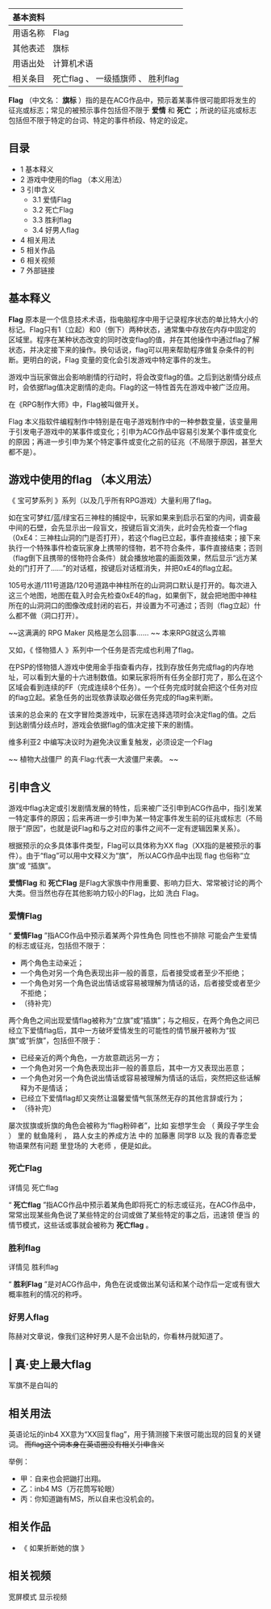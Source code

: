 |  **基本资料**  ||
|---|---|
|用语名称  |  Flag   |
|其他表述  |  旗标   |
|用语出处  |  计算机术语   |
|相关条目  |  死亡flag  、  一级插旗师  、  胜利flag   |
  
**Flag** （中文名： **旗标** ）指的是在ACG作品中，预示着某事件很可能即将发生的征兆或标志；常见的被预示事件包括但不限于 **爱情** 和
**死亡** ；所说的征兆或标志包括但不限于特定的台词、特定的事件桥段、特定的设定。

##  目录

  * 1  基本释义 
  * 2  游戏中使用的flag （本义用法） 
  * 3  引申含义 
    * 3.1  爱情Flag 
    * 3.2  死亡Flag 
    * 3.3  胜利flag 
    * 3.4  好男人flag 
  * 4  相关用法 
  * 5  相关作品 
  * 6  相关视频 
  * 7  外部链接 

##  基本释义

**Flag**
原本是一个信息技术术语，指电脑程序中用于记录程序状态的单比特大小的标记。Flag只有1（立起）和0（倒下）两种状态，通常集中存放在内存中固定的区域里。程序在某种状态改变的同时改变flag的值，并在其他操作中通过flag了解状态，并决定接下来的操作。换句话说，flag可以用来帮助程序做复杂条件的判断。更明白的说，Flag
变量的变化会引发游戏中特定事件的发生。

游戏中当玩家做出会影响剧情的行动时，将会改变flag的值。之后到达剧情分歧点时，会依据flag值决定剧情的走向。Flag的这一特性首先在游戏中被广泛应用。

在《RPG制作大师》中，Flag被叫做开关。

Flag
本义指软件编程制作中特别是在电子游戏制作中的一种参数变量，该变量用于引发电子游戏中的某事件或变化；引申为ACG作品中容易引发某个事件或变化的原因；再进一步引申为某个特定事件或变化之前的征兆（不局限于原因，甚至大都不是）。

##  游戏中使用的flag （本义用法）

《  宝可梦系列  》系列（以及几乎所有RPG游戏）大量利用了flag。

如在宝可梦红/蓝/绿宝石三神柱的捕捉中，玩家如果来到启示石室的内间，调查最中间的石壁，会先显示出一段盲文，按键后盲文消失，此时会先检查一个flag（0xE4：三神柱山洞的门是否打开），若这个flag已立起，事件直接结束；接下来执行一个特殊事件检查玩家身上携带的怪物，若不符合条件，事件直接结束；否则（flag倒下且携带的怪物符合条件）就会播放地震的画面效果，然后显示“远方某处的门打开了……”的对话框，按键后对话框消失，并把0xE4的flag立起。

105号水道/111号道路/120号道路中神柱所在的山洞洞口默认是打开的。每次进入这三个地图，地图在载入时会先检查0xE4的flag，如果倒下，就会把地图中神柱所在的山洞洞口的图像改成封闭的岩石，并设置为不可通过；否则（flag立起）什么都不做（洞口打开）。

~~这满满的 RPG Maker  风格是怎么回事…… ~~ 本来RPG就这么弄嘛

又如，《  怪物猎人  》系列中一个任务是否完成也利用了flag。

在PSP的怪物猎人游戏中使用金手指查看内存，找到存放任务完成flag的内存地址，可以看到大量的十六进制数值。如果玩家将所有任务全部打完了，那么在这个区域会看到连续的FF（完成连续8个任务）。一个任务完成时就会把这个任务对应的flag立起。紧急任务的出现依靠读取必做任务完成的flag来判断。

该来的总会来的  在文字冒险类游戏中，玩家在选择选项时会决定flag的值。之后到达剧情分歧点时，游戏会依据flag的值决定接下来的剧情。

维多利亚2  中编写决议时为避免决议重复触发，必须设定一个Flag

~~ 植物大战僵尸  的真·Flag:代表一大波僵尸来袭。 ~~

##  引申含义

游戏中flag决定或引发剧情发展的特性，后来被广泛引申到ACG作品中，指引发某一特定事件的原因；后来再进一步引申为某一特定事件发生前的征兆或标志（不局限于“原因”，也就是说Flag和与之对应的事件之间不一定有逻辑因果关系）。

根据预示的众多具体事件类型，Flag可以具体称为XX flag（XX指的是被预示的事件）。由于“flag”可以用中文释义为“旗”， 所以ACG作品中出现
flag 也俗称“立旗”或 “插旗”。

**爱情Flag** 和 **死亡Flag** 是Flag大家族中作用重要、影响力巨大、常常被讨论的两个大类。但当然也存在其他影响力较小的Flag，比如
洗白  Flag。

###  爱情Flag

“ **爱情Flag** ”指ACG作品中预示着某两个异性角色  同性也不排除  可能会产生爱情的标志或征兆，包括但不限于：

  * 两个角色主动亲近； 
  * 一个角色对另一个角色表现出非一般的善意，后者接受或者至少不拒绝； 
  * 一个角色对另一个角色说出情话或容易被理解为情话的话，后者接受或者至少不拒绝； 
  * （待补完） 

两个角色之间出现爱情flag被称为“立旗”或“插旗”；与之相反，在两个角色之间已经立下爱情flag后，其中一方破坏爱情发生的可能性的情节展开被称为“拔旗”或“折旗”，包括但不限于：

  * 已经亲近的两个角色，一方故意疏远另一方； 
  * 一个角色对另一个角色表现出非一般的善意后，其中一方又表现出恶意； 
  * 一个角色对另一个角色说出情话或容易被理解为情话的话后，突然把这些话解释为不是情话； 
  * 已经立下爱情flag却又突然让温馨爱情气氛荡然无存的其他言辞或行为； 
  * （待补完） 

屡次拔旗或折旗的角色会被称为“flag粉碎者”，比如  妄想学生会  （  黄段子学生会  ）  里的  鱿鱼隆利  ，  路人女主的养成方法  中的
加藤惠  同学B  以及  我的青春恋爱物语果然有问题  里登场的  大老师  ，便是如此。

###  死亡Flag

详情见  死亡flag

“ **死亡flag** ”指ACG作品中预示着某角色即将死亡的标志或征兆，在ACG作品中，常常出现某些角色说了某些特定的台词或做了某些特定的事之后，迅速领
便当  的情节模式，这些话或事就会被称为 **死亡flag** 。

###  胜利flag

详情见  胜利flag

“ **胜利Flag** ”是对ACG作品中，角色在说或做出某句话和某个动作后一定或有很大概率胜利的情况的称呼。

###  好男人flag

陈赫对文章说，像我们这种好男人是不会出轨的，你看林丹就知道了。

  

|  真·史上最大flag  
---  
军旗不是白叫的  </br>  
  
##  相关用法

英语论坛的inb4 XX意为“XX回复flag”，用于猜测接下来很可能出现的回复的关键词。 ~~而flag这个词本身在英语圈没有相关引申含义~~

举例：

  * 甲：自来也会把鼬打出翔。 
  * 乙：inb4 MS（万花筒写轮眼） 
  * 丙：你知道鼬有MS，所以自来也没机会的。 

##  相关作品

  * 《  如果折断她的旗  》 

##  相关视频

宽屏模式  显示视频